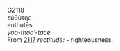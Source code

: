 G2118  
εὐθύτης  
euthutēs  
*yoo-thoo‘-tace*  
From [2117](g2117) *rectitude:* - righteousness.  
